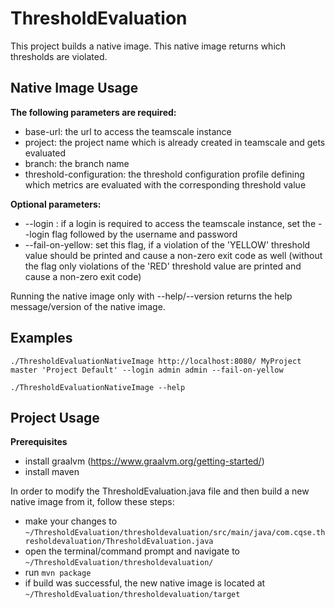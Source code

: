 # ThresholdEvaluation
This project builds a native image. This native image returns which thresholds are violated.

## Native Image Usage
**The following parameters are required:**
- base-url: the url to access the teamscale instance
- project: the project name which is already created in teamscale and gets evaluated
- branch: the branch name
- threshold-configuration: the threshold configuration profile defining which metrics are evaluated with the corresponding threshold value

**Optional parameters:**
- --login <username> <password>: if a login is required to access the teamscale instance, set the --login flag followed by the username and password
- --fail-on-yellow: set this flag, if a violation of the 'YELLOW' threshold value should be printed and cause a non-zero exit code as well (without the flag only violations of the 'RED' threshold value are printed and cause a non-zero exit code)
  
Running the native image only with --help/--version returns the help message/version of the native image.

## Examples
```
./ThresholdEvaluationNativeImage http://localhost:8080/ MyProject master 'Project Default' --login admin admin --fail-on-yellow
```
```
./ThresholdEvaluationNativeImage --help
```

## Project Usage

**Prerequisites**
- install graalvm (https://www.graalvm.org/getting-started/)
- install maven

In order to modify the ThresholdEvaluation.java file and then build a new native image from it, follow these steps:
- make your changes to ```~/ThresholdEvaluation/thresholdevaluation/src/main/java/com.cqse.thresholdevaluation/ThresholdEvaluation.java```
- open the terminal/command prompt and navigate to ```~/ThresholdEvaluation/thresholdevaluation/```
- run ```mvn package```
- if build was successful, the new native image is located at ```~/ThresholdEvaluation/thresholdevaluation/target```
